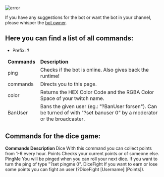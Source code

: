 
<img src="https://static-cdn.jtvnw.net/jtv_user_pictures/c1b46cfb-6bd0-48a7-8bdf-db288daa35f2-profile_image-300x300.png" alt="error">

If you have any suggestions for the bot or want the bot in your channel, please whisper the [bot owner](https://twitch.tv/benASTRO).
## Here you can find a list of all commands:

* Prefix: **?**

<table>
  <thead>
    <td>
      <b> Commands </b>
    </td>
    <td>
      <b> Description </b>
    </td>
  </thead>
  <thead>
    <td>
      ping 
    </td>
    <td>
      Checks if the bot is online. Also gives back the runtime!
    </td>
  </thead>
  <thead>
    <td>
      commands
    </td>
    <td>
      Directs you to this page.
    </td>
  </thead>
  <thead>
    <td>
      color
    </td>
    <td>
      Returns the HEX Color Code and the RGBA Color Space of your twitch name.
    </td>
  </thead>
  <thead>
    <td>
      BanUser
    </td>
    <td>
      Bans the given user (eg.: "?BanUser forsen"). Can be turned of with "?set banuser 0" by a moderator or the broadcaster.
    </td>
  </thead>
  </table>
  
## Commands for the dice game:

<table>
  <thead>
    <tr>
      <b> Commands </b>
    </tr>
    <tr>
      <b> Description </b>
    </tr>
  </thead>
  <thead>
    <tr>
      Dice
    </tr>
    <tr>
      With this command you can collect points from 1-6 every hour.
    </tr>
  </thead>
  <thead>
    <tr>
      Points
    </tr>
    <tr>
      Checks your current points or of someone else.
    </tr>
  <thead>
    <tr>
      PingMe
    </tr>
    <tr>
      You will be pinged when you can roll your next dice. If you want to turn the ping of type "?set pingme 0".
    </tr>
  <thead>
    <tr>
      DiceFight
    </tr>
    <tr>
      If you want to earn or lose some points you can fight an user (?DiceFight [Username] [Points]).
    </tr>
      

